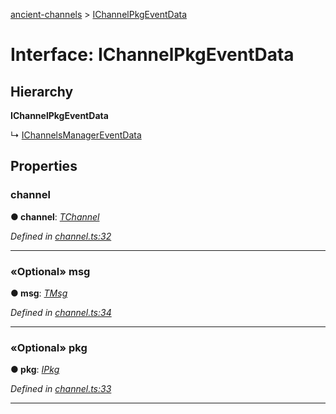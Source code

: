[ancient-channels](../README.md) > [IChannelPkgEventData](../interfaces/ichannelpkgeventdata.md)



# Interface: IChannelPkgEventData

## Hierarchy

**IChannelPkgEventData**

↳  [IChannelsManagerEventData](ichannelsmanagereventdata.md)









## Properties
<a id="channel"></a>

###  channel

**●  channel**:  *[TChannel](../#tchannel)* 

*Defined in [channel.ts:32](https://github.com/AncientSouls/Channels/blob/f1a8a5b/src/lib/channel.ts#L32)*





___

<a id="msg"></a>

### «Optional» msg

**●  msg**:  *[TMsg](../#tmsg)* 

*Defined in [channel.ts:34](https://github.com/AncientSouls/Channels/blob/f1a8a5b/src/lib/channel.ts#L34)*





___

<a id="pkg"></a>

### «Optional» pkg

**●  pkg**:  *[IPkg](ipkg.md)* 

*Defined in [channel.ts:33](https://github.com/AncientSouls/Channels/blob/f1a8a5b/src/lib/channel.ts#L33)*





___


